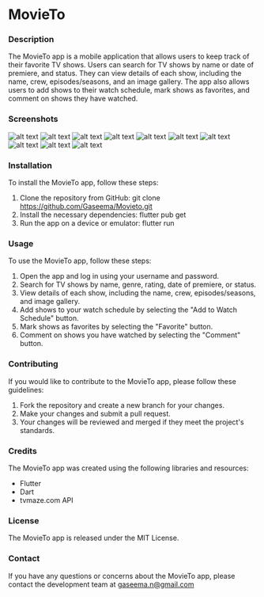 # MovieTo

### Description
The MovieTo app is a mobile application that allows users to keep track of their favorite TV shows. Users can search for TV shows by name or date of premiere, and status. They can view details of each show, including the name, crew, episodes/seasons, and an image gallery. The app also allows users to add shows to their watch schedule, mark shows as favorites, and comment on shows they have watched.

### Screenshots
![alt text](https://github.com/Gaseema/Movieto/blob/master/images/screenshots/1.png?raw=true)
![alt text](https://github.com/Gaseema/Movieto/blob/master/images/screenshots/2.png?raw=true)
![alt text](https://github.com/Gaseema/Movieto/blob/master/images/screenshots/3.png?raw=true)
![alt text](https://github.com/Gaseema/Movieto/blob/master/images/screenshots/4.png?raw=true)
![alt text](https://github.com/Gaseema/Movieto/blob/master/images/screenshots/5.png?raw=true)
![alt text](https://github.com/Gaseema/Movieto/blob/master/images/screenshots/6.png?raw=true)
![alt text](https://github.com/Gaseema/Movieto/blob/master/images/screenshots/7.png?raw=true)
![alt text](https://github.com/Gaseema/Movieto/blob/master/images/screenshots/8.png?raw=true)
![alt text](https://github.com/Gaseema/Movieto/blob/master/images/screenshots/9.png?raw=true)
![alt text](https://github.com/Gaseema/Movieto/blob/master/images/screenshots/10.png?raw=true)


### Installation
To install the MovieTo app, follow these steps:
1. Clone the repository from GitHub: git clone https://github.com/Gaseema/Movieto.git
2. Install the necessary dependencies: flutter pub get
3. Run the app on a device or emulator: flutter run
### Usage
To use the MovieTo app, follow these steps:

1. Open the app and log in using your username and password.
2. Search for TV shows by name, genre, rating, date of premiere, or status.
3. View details of each show, including the name, crew, episodes/seasons, and image gallery.
4. Add shows to your watch schedule by selecting the "Add to Watch Schedule" button.
5. Mark shows as favorites by selecting the "Favorite" button.
6. Comment on shows you have watched by selecting the "Comment" button.


### Contributing
If you would like to contribute to the MovieTo app, please follow these guidelines:

1. Fork the repository and create a new branch for your changes.
2. Make your changes and submit a pull request.
3. Your changes will be reviewed and merged if they meet the project's standards.

### Credits
The MovieTo app was created using the following libraries and resources:

- Flutter
- Dart
- tvmaze.com API


### License
The MovieTo app is released under the MIT License.

### Contact
If you have any questions or concerns about the MovieTo app, please contact the development team at gaseema.n@gmail.com

